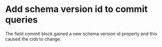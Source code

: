 # Add schema version id to commit queries

The field commit block gained a new schema version id property and this caused the cids to change.
